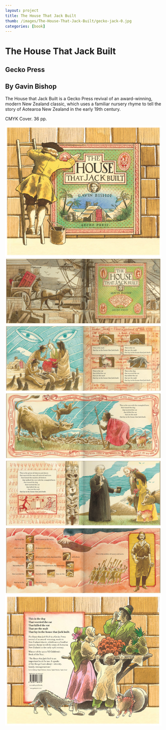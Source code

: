```yaml
---
layout: project
title: The House That Jack Built
thumb: /images/The-House-That-Jack-Built/gecko-jack-0.jpg
categories: [book]
---
```


# The House That Jack Built

## Gecko Press
## By Gavin Bishop

The House that Jack Built is a Gecko Press revival of an award-winning, modern New Zealand classic, which uses a familiar nursery rhyme to tell the story of Aotearoa New Zealand in the early 19th century.

CMYK Cover. 36 pp.

![](/images/The-House-That-Jack-Built/gecko-jack-1.jpg)
![](/images/The-House-That-Jack-Built/gecko-jack-2.jpg)
![](/images/The-House-That-Jack-Built/gecko-jack-3.jpg)
![](/images/The-House-That-Jack-Built/gecko-jack-4.jpg)
![](/images/The-House-That-Jack-Built/gecko-jack-5.jpg)
![](/images/The-House-That-Jack-Built/gecko-jack-6.jpg)
![](/images/The-House-That-Jack-Built/gecko-jack-7.jpg)